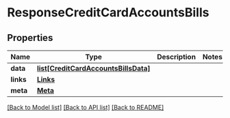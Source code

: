 # ResponseCreditCardAccountsBills

## Properties
Name | Type | Description | Notes
------------ | ------------- | ------------- | -------------
**data** | [**list[CreditCardAccountsBillsData]**](CreditCardAccountsBillsData.md) |  | 
**links** | [**Links**](Links.md) |  | 
**meta** | [**Meta**](Meta.md) |  | 

[[Back to Model list]](../README.md#documentation-for-models) [[Back to API list]](../README.md#documentation-for-api-endpoints) [[Back to README]](../README.md)

